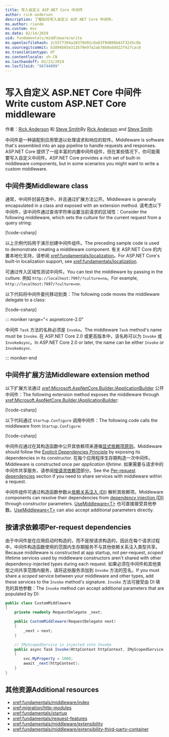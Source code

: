 ```yaml
---
title: 写入自定义 ASP.NET Core 中间件
author: rick-anderson
description: 了解如何写入自定义 ASP.NET Core 中间件。
ms.author: riande
ms.custom: mvc
ms.date: 02/14/2019
uid: fundamentals/middleware/write
ms.openlocfilehash: 2c5577394a10370d92c8a83f9d806b63f3245c8b
ms.sourcegitcommit: b3894b65e313570e97a2ab78b8addd22f427cac8
ms.translationtype: HT
ms.contentlocale: zh-CN
ms.lasthandoff: 02/23/2019
ms.locfileid: "56744899"
---
```

# <a name="write-custom-aspnet-core-middleware"></a><span data-ttu-id="d9541-103">写入自定义 ASP.NET Core 中间件</span><span class="sxs-lookup"><span data-stu-id="d9541-103">Write custom ASP.NET Core middleware</span></span>

<span data-ttu-id="d9541-104">作者：[Rick Anderson](https://twitter.com/RickAndMSFT) 和 [Steve Smith](https://ardalis.com/)</span><span class="sxs-lookup"><span data-stu-id="d9541-104">By [Rick Anderson](https://twitter.com/RickAndMSFT) and [Steve Smith](https://ardalis.com/)</span></span>

<span data-ttu-id="d9541-105">中间件是一种装配到应用管道以处理请求和响应的软件。</span><span class="sxs-lookup"><span data-stu-id="d9541-105">Middleware is software that's assembled into an app pipeline to handle requests and responses.</span></span> <span data-ttu-id="d9541-106">ASP.NET Core 提供了一组丰富的内置中间件组件，但在某些情况下，你可能需要写入自定义中间件。</span><span class="sxs-lookup"><span data-stu-id="d9541-106">ASP.NET Core provides a rich set of built-in middleware components, but in some scenarios you might want to write a custom middleware.</span></span>

## <a name="middleware-class"></a><span data-ttu-id="d9541-107">中间件类</span><span class="sxs-lookup"><span data-stu-id="d9541-107">Middleware class</span></span>

<span data-ttu-id="d9541-108">通常，中间件封装在类中，并且通过扩展方法公开。</span><span class="sxs-lookup"><span data-stu-id="d9541-108">Middleware is generally encapsulated in a class and exposed with an extension method.</span></span> <span data-ttu-id="d9541-109">请考虑以下中间件，该中间件通过查询字符串设置当前请求的区域性：</span><span class="sxs-lookup"><span data-stu-id="d9541-109">Consider the following middleware, which sets the culture for the current request from a query string:</span></span>

[!code-csharp[](index/snapshot/Culture/StartupCulture.cs?name=snippet1)]

<span data-ttu-id="d9541-110">以上示例代码用于演示创建中间件组件。</span><span class="sxs-lookup"><span data-stu-id="d9541-110">The preceding sample code is used to demonstrate creating a middleware component.</span></span> <span data-ttu-id="d9541-111">有关 ASP.NET Core 的内置本地化支持，请参阅 <xref:fundamentals/localization>。</span><span class="sxs-lookup"><span data-stu-id="d9541-111">For ASP.NET Core's built-in localization support, see <xref:fundamentals/localization>.</span></span>

<span data-ttu-id="d9541-112">可通过传入区域性测试中间件。</span><span class="sxs-lookup"><span data-stu-id="d9541-112">You can test the middleware by passing in the culture.</span></span> <span data-ttu-id="d9541-113">例如 `http://localhost:7997/?culture=no`。</span><span class="sxs-lookup"><span data-stu-id="d9541-113">For example, `http://localhost:7997/?culture=no`.</span></span>

<span data-ttu-id="d9541-114">以下代码将中间件委托移动到类：</span><span class="sxs-lookup"><span data-stu-id="d9541-114">The following code moves the middleware delegate to a class:</span></span>

[!code-csharp[](index/snapshot/Culture/RequestCultureMiddleware.cs)]

::: moniker range="< aspnetcore-2.0"

<span data-ttu-id="d9541-115">中间件 `Task` 方法的名称必须是 `Invoke`。</span><span class="sxs-lookup"><span data-stu-id="d9541-115">The middleware `Task` method's name must be `Invoke`.</span></span> <span data-ttu-id="d9541-116">在 ASP.NET Core 2.0 或更高版本中，该名称可以为 `Invoke` 或 `InvokeAsync`。</span><span class="sxs-lookup"><span data-stu-id="d9541-116">In ASP.NET Core 2.0 or later, the name can be either `Invoke` or `InvokeAsync`.</span></span>

::: moniker-end

## <a name="middleware-extension-method"></a><span data-ttu-id="d9541-117">中间件扩展方法</span><span class="sxs-lookup"><span data-stu-id="d9541-117">Middleware extension method</span></span>

<span data-ttu-id="d9541-118">以下扩展方法通过 <xref:Microsoft.AspNetCore.Builder.IApplicationBuilder> 公开中间件：</span><span class="sxs-lookup"><span data-stu-id="d9541-118">The following extension method exposes the middleware through <xref:Microsoft.AspNetCore.Builder.IApplicationBuilder>:</span></span>

[!code-csharp[](index/snapshot/Culture/RequestCultureMiddlewareExtensions.cs)]

<span data-ttu-id="d9541-119">以下代码通过 `Startup.Configure` 调用中间件：</span><span class="sxs-lookup"><span data-stu-id="d9541-119">The following code calls the middleware from `Startup.Configure`:</span></span>

[!code-csharp[](index/snapshot/Culture/Startup.cs?name=snippet1&highlight=5)]

<span data-ttu-id="d9541-120">中间件应通过在其构造函数中公开其依赖项来遵循[显式依赖项原则](/dotnet/standard/modern-web-apps-azure-architecture/architectural-principles#explicit-dependencies)。</span><span class="sxs-lookup"><span data-stu-id="d9541-120">Middleware should follow the [Explicit Dependencies Principle](/dotnet/standard/modern-web-apps-azure-architecture/architectural-principles#explicit-dependencies) by exposing its dependencies in its constructor.</span></span> <span data-ttu-id="d9541-121">在每个应用程序生存期构造一次中间件。</span><span class="sxs-lookup"><span data-stu-id="d9541-121">Middleware is constructed once per *application lifetime*.</span></span> <span data-ttu-id="d9541-122">如果需要与请求中的中间件共享服务，请参阅[按请求依赖项](#per-request-dependencies)部分。</span><span class="sxs-lookup"><span data-stu-id="d9541-122">See the [Per-request dependencies](#per-request-dependencies) section if you need to share services with middleware within a request.</span></span>

<span data-ttu-id="d9541-123">中间件组件可通过构造函数参数从[依赖关系注入 (DI)](xref:fundamentals/dependency-injection) 解析其依赖项。</span><span class="sxs-lookup"><span data-stu-id="d9541-123">Middleware components can resolve their dependencies from [dependency injection (DI)](xref:fundamentals/dependency-injection) through constructor parameters.</span></span> <span data-ttu-id="d9541-124">[UseMiddleware&lt;T&gt;](/dotnet/api/microsoft.aspnetcore.builder.usemiddlewareextensions.usemiddleware#Microsoft_AspNetCore_Builder_UseMiddlewareExtensions_UseMiddleware_Microsoft_AspNetCore_Builder_IApplicationBuilder_System_Type_System_Object___) 也可直接接受其他参数。</span><span class="sxs-lookup"><span data-stu-id="d9541-124">[UseMiddleware&lt;T&gt;](/dotnet/api/microsoft.aspnetcore.builder.usemiddlewareextensions.usemiddleware#Microsoft_AspNetCore_Builder_UseMiddlewareExtensions_UseMiddleware_Microsoft_AspNetCore_Builder_IApplicationBuilder_System_Type_System_Object___) can also accept additional parameters directly.</span></span>

## <a name="per-request-dependencies"></a><span data-ttu-id="d9541-125">按请求依赖项</span><span class="sxs-lookup"><span data-stu-id="d9541-125">Per-request dependencies</span></span>

<span data-ttu-id="d9541-126">由于中间件是在应用启动时构造的，而不是按请求构造的，因此在每个请求过程中，中间件构造函数使用的范围内生存期服务不与其他依赖关系注入类型共享。</span><span class="sxs-lookup"><span data-stu-id="d9541-126">Because middleware is constructed at app startup, not per-request, *scoped* lifetime services used by middleware constructors aren't shared with other dependency-injected types during each request.</span></span> <span data-ttu-id="d9541-127">如果必须在中间件和其他类型之间共享范围内服务，请将这些服务添加到 `Invoke` 方法的签名。</span><span class="sxs-lookup"><span data-stu-id="d9541-127">If you must share a *scoped* service between your middleware and other types, add these services to the `Invoke` method's signature.</span></span> <span data-ttu-id="d9541-128">`Invoke` 方法可接受由 DI 填充的其他参数：</span><span class="sxs-lookup"><span data-stu-id="d9541-128">The `Invoke` method can accept additional parameters that are populated by DI:</span></span>

```csharp
public class CustomMiddleware
{
    private readonly RequestDelegate _next;

    public CustomMiddleware(RequestDelegate next)
    {
        _next = next;
    }

    // IMyScopedService is injected into Invoke
    public async Task Invoke(HttpContext httpContext, IMyScopedService svc)
    {
        svc.MyProperty = 1000;
        await _next(httpContext);
    }
}
```

## <a name="additional-resources"></a><span data-ttu-id="d9541-129">其他资源</span><span class="sxs-lookup"><span data-stu-id="d9541-129">Additional resources</span></span>

* <xref:fundamentals/middleware/index>
* <xref:migration/http-modules>
* <xref:fundamentals/startup>
* <xref:fundamentals/request-features>
* <xref:fundamentals/middleware/extensibility>
* <xref:fundamentals/middleware/extensibility-third-party-container>
